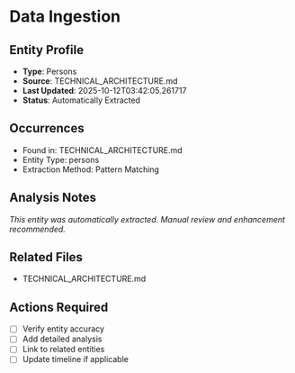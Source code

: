# Data Ingestion

## Entity Profile
- **Type**: Persons
- **Source**: TECHNICAL_ARCHITECTURE.md
- **Last Updated**: 2025-10-12T03:42:05.261717
- **Status**: Automatically Extracted

## Occurrences
- Found in: TECHNICAL_ARCHITECTURE.md
- Entity Type: persons
- Extraction Method: Pattern Matching

## Analysis Notes
*This entity was automatically extracted. Manual review and enhancement recommended.*

## Related Files
- TECHNICAL_ARCHITECTURE.md

## Actions Required
- [ ] Verify entity accuracy
- [ ] Add detailed analysis
- [ ] Link to related entities
- [ ] Update timeline if applicable
